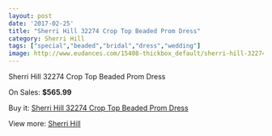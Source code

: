 ```yaml
---
layout: post
date: '2017-02-25'
title: "Sherri Hill 32274 Crop Top Beaded Prom Dress"
category: Sherri Hill
tags: ["special","beaded","bridal","dress","wedding"]
image: http://www.eudances.com/15408-thickbox_default/sherri-hill-32274-crop-top-beaded-prom-dress.jpg
---
```

Sherri Hill 32274 Crop Top Beaded Prom Dress

On Sales: **$565.99**
<a href="https://www.eudances.com/en/sherri-hill/4558-sherri-hill-32274-crop-top-beaded-prom-dress.html"><amp-img layout="responsive" width="600" height="600" src="//www.eudances.com/15408-thickbox_default/sherri-hill-32274-crop-top-beaded-prom-dress.jpg" alt="Sherri Hill 32274 Crop Top Beaded Prom Dress 0" /></a>
<a href="https://www.eudances.com/en/sherri-hill/4558-sherri-hill-32274-crop-top-beaded-prom-dress.html"><amp-img layout="responsive" width="600" height="600" src="//www.eudances.com/15416-thickbox_default/sherri-hill-32274-crop-top-beaded-prom-dress.jpg" alt="Sherri Hill 32274 Crop Top Beaded Prom Dress 1" /></a>
<a href="https://www.eudances.com/en/sherri-hill/4558-sherri-hill-32274-crop-top-beaded-prom-dress.html"><amp-img layout="responsive" width="600" height="600" src="//www.eudances.com/15415-thickbox_default/sherri-hill-32274-crop-top-beaded-prom-dress.jpg" alt="Sherri Hill 32274 Crop Top Beaded Prom Dress 2" /></a>
<a href="https://www.eudances.com/en/sherri-hill/4558-sherri-hill-32274-crop-top-beaded-prom-dress.html"><amp-img layout="responsive" width="600" height="600" src="//www.eudances.com/15414-thickbox_default/sherri-hill-32274-crop-top-beaded-prom-dress.jpg" alt="Sherri Hill 32274 Crop Top Beaded Prom Dress 3" /></a>
<a href="https://www.eudances.com/en/sherri-hill/4558-sherri-hill-32274-crop-top-beaded-prom-dress.html"><amp-img layout="responsive" width="600" height="600" src="//www.eudances.com/15413-thickbox_default/sherri-hill-32274-crop-top-beaded-prom-dress.jpg" alt="Sherri Hill 32274 Crop Top Beaded Prom Dress 4" /></a>
<a href="https://www.eudances.com/en/sherri-hill/4558-sherri-hill-32274-crop-top-beaded-prom-dress.html"><amp-img layout="responsive" width="600" height="600" src="//www.eudances.com/15412-thickbox_default/sherri-hill-32274-crop-top-beaded-prom-dress.jpg" alt="Sherri Hill 32274 Crop Top Beaded Prom Dress 5" /></a>
<a href="https://www.eudances.com/en/sherri-hill/4558-sherri-hill-32274-crop-top-beaded-prom-dress.html"><amp-img layout="responsive" width="600" height="600" src="//www.eudances.com/15411-thickbox_default/sherri-hill-32274-crop-top-beaded-prom-dress.jpg" alt="Sherri Hill 32274 Crop Top Beaded Prom Dress 6" /></a>
<a href="https://www.eudances.com/en/sherri-hill/4558-sherri-hill-32274-crop-top-beaded-prom-dress.html"><amp-img layout="responsive" width="600" height="600" src="//www.eudances.com/15410-thickbox_default/sherri-hill-32274-crop-top-beaded-prom-dress.jpg" alt="Sherri Hill 32274 Crop Top Beaded Prom Dress 7" /></a>
<a href="https://www.eudances.com/en/sherri-hill/4558-sherri-hill-32274-crop-top-beaded-prom-dress.html"><amp-img layout="responsive" width="600" height="600" src="//www.eudances.com/15409-thickbox_default/sherri-hill-32274-crop-top-beaded-prom-dress.jpg" alt="Sherri Hill 32274 Crop Top Beaded Prom Dress 8" /></a>

Buy it: [Sherri Hill 32274 Crop Top Beaded Prom Dress](https://www.eudances.com/en/sherri-hill/4558-sherri-hill-32274-crop-top-beaded-prom-dress.html "Sherri Hill 32274 Crop Top Beaded Prom Dress")

View more: [Sherri Hill](https://www.eudances.com/en/80-Sherri-Hill "Sherri Hill")